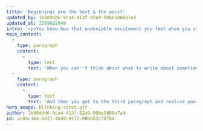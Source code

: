 ```yaml
---
title: 'Beginnings are the best & the worst'
updated_by: 1b00ddd6-9ca4-413f-82a9-90be5800a7a4
updated_at: 1599682049
intro: '<p>You know how that undeniable excitement you feel when you start a new project is always followed by: &quot;<em>Okay but like...where do I start?</em>&quot; Yeah, that part sucks.</p>'
main_content:
  -
    type: paragraph
    content:
      -
        type: text
        text: 'When you can''t think about what to write about sometimes the only thing you can do is write about not having anything to write about. You could mention how you hate it when you don''t know where to start, and perhaps follow that up with a sentence about how writing about not knowing what to write about is a good place to begin writing.'
  -
    type: paragraph
    content:
      -
        type: text
        text: 'And then you get to the third paragraph and realize you haven''t actually written about anything except not having anything to write about but it''s the third paragraph so are you wrong or are you a genius?'
hero_image: blinking-carot.gif
author: 1b00ddd6-9ca4-413f-82a9-90be5800a7a4
id: ac06c104-6d27-4609-9172-00b602c78784
---
```

